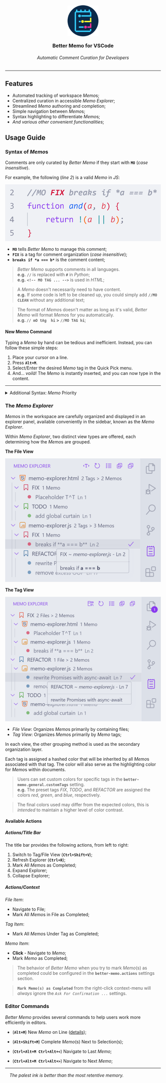 <h3 align="center">
	<img src="https://raw.githubusercontent.com/CarbonicSoda/vscode-better-memo/master/media/icon.png" width="100" alt="Better Memo icon">
	<p></p>
	Better Memo for VSCode
</h3>
<h6 align="center">Automatic Comment Curation for Developers</h6>

---

## Features

-   Automated tracking of workspace *Memo*s;
-   Centralized curation in accessible _Memo Explorer_;
-   Streamlined _Memo_ authoring and completion;
-   Simple navigation between *Memo*s;
-   Syntax highlighting to differentiate *Memo*s;
-   _And various other convenient functionalities_;

## Usage Guide

### Syntax of *Memo*s

Comments are only curated by _Better Memo_ if they start with **`MO`** (_case insensitive_).

For example, the following (_line 2_) is a valid _Memo_ in _JS_:

![Memo Example](https://github.com/CarbonicSoda/vscode-better-memo/blob/master/media/usage-guide/memo-example.png?raw=true)

-   **`MO`** tells _Better Memo_ to manage this comment;
-   **`FIX`** is a tag for comment organization (_case insensitive_);
-   **`breaks if *a === b*`** is the comment content;

> _Better Memo_ supports comments in all languages.  
> **e.g.** **`//`** is replaced with **`#`** in _Python_;  
> **e.g.** **`<!-- MO TAG ... -->`** is used in _HTML_;

> A _Memo_ doesn't necessarily need to have content.  
> **e.g.** If some code is left to be cleaned up, you could simply add **`//MO CLEAN`** without any additional text;

> The format of *Memo*s doesn't matter as long as it's valid, _Better Memo_ will format *Memo*s for you automatically.  
> **e.g. `// mO tAg  hi` > `//MO TAG hi`**;

#### New Memo Command

Typing a _Memo_ by hand can be tedious and inefficient. Instead, you can follow these simple steps:

1. Place your cursor on a line.
2. Press **`Alt+M`**.
3. Select/Enter the desired _Memo_ tag in the Quick Pick menu.
4. And... _voilà_! The _Memo_ is instantly inserted, and you can now type in the content.

---

<details>
<summary>Additional Syntax: <i>Memo</i> Priority</summary>
<p></p>

To assign priority to more urgent code actions, you can add an exclamation mark **`!`** before the content.

For example, **`//MO FIX !breaks POST`** would have a higher priority than **`//MO FIX no logs`**.

> As a result, the first one would be listed higher than the second in the _Memo Explorer_. (_introduced in the next section_)

The more exclamation marks you add, the higher the priority of the _Memo_. For instance, **`//MO FIX !!critical failure`** would have an even higher priority than **`//MO FIX !breaks POST`**.

</details>

### The _Memo Explorer_

*Memo*s in the workspace are carefully organized and displayed in an explorer panel, available conveniently in the sidebar, known as the _Memo Explorer_.

Within _Memo Explorer_, two distinct view types are offered, each determining how the *Memo*s are grouped.

**The File View**

![Memo Explorer File View](https://github.com/CarbonicSoda/vscode-better-memo/blob/master/media/usage-guide/memo-explorer-file.png?raw=true)

**The Tag View**

![Memo Explorer Tag View](https://github.com/CarbonicSoda/vscode-better-memo/blob/master/media/usage-guide/memo-explorer-tag.png?raw=true)

-   _File View_: Organizes *Memo*s primarily by containing files;
-   _Tag View_: Organizes *Memo*s primarily by _Memo_ tags;

In each view, the other grouping method is used as the secondary organization layer.

Each tag is assigned a hashed color that will be inherited by all *Memo*s associated with that tag. The color will also serve as the highlighting color for *Memo*s within documents.

> Users can set custom colors for specific tags in the **`better-memo.general.customTags`** setting.  
> **e.g.** The preset tags _FIX_, _TODO_, and _REFACTOR_ are assigned the colors _red_, _green_, and _blue_, respectively.

> The final colors used may differ from the expected colors, this is _intended_ to maintain a higher level of color contrast.

#### Available Actions

##### Actions/Title Bar

The title bar provides the following actions, from left to right:

1. Switch to Tag/File View (**`Ctrl+Shift+V`**);
2. Refresh Explorer (**`Ctrl+R`**);
3. Mark All *Memo*s as Completed;
4. Expand Explorer;
5. Collapse Explorer;

##### Actions/Context

_File Item_:

-   Navigate to File;
-   Mark All *Memo*s in File as Completed;

_Tag Item_:

-   Mark All *Memo*s Under Tag as Completed;

_Memo Item_:

-   **Click** - Navigate to _Memo_;
-   Mark _Memo_ as Completed;

> The behavior of _Better Memo_ when you try to mark _Memo_(s) as completed could be configured in the **`better-memo.actions`** settings section.

> **`Mark Memo(s) as Completed`** from the right-click context-menu will *always* ignore the *`Ask For Confirmation ...`* settings.

### Editor Commands

_Better Memo_ provides several commands to help users work more efficiently in editors.

-   (**`Alt+M`**) New _Memo_ on Line ([details](#new-memo-command));
-   (**`Alt+Shift+M`**) Complete _Memo_(s) Next to Selection(s);

-   (**`Ctrl+Alt+M Ctrl+Alt+<`**) Navigate to Last _Memo_;
-   (**`Ctrl+Alt+M Ctrl+Alt+>`**) Navigate to Next _Memo_;

---
<p>

*&emsp;The palest ink is better than the most retentive memory.*
